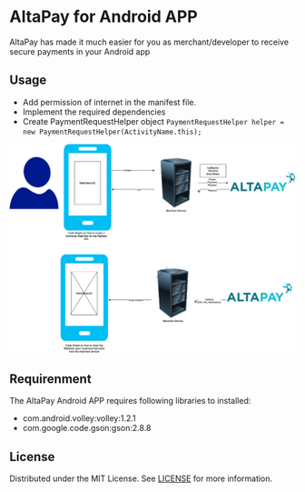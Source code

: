 # AltaPay for Android APP

AltaPay has made it much easier for you as merchant/developer to receive secure payments in your Android app

## Usage

- Add permission of internet in the manifest file.
- Implement the required dependencies
- Create PaymentRequestHelper object
    ```PaymentRequestHelper helper = new PaymentRequestHelper(ActivityName.this);```

![Altapay-MobileApp-Setup](docs/Altapay-MobileApp-Setup.png)

## Requirenment
The AltaPay Android APP requires following libraries to installed:
- com.android.volley:volley:1.2.1
- com.google.code.gson:gson:2.8.8

## License

Distributed under the MIT License. See [LICENSE](LICENSE) for more information.

